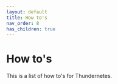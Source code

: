 ```yaml
---
layout: default
title: How to's
nav_order: 8
has_children: true
---
```


# How to's

This is a list of how to's for Thundernetes.